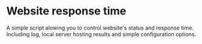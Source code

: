 # Website response time
A simple script alowing you to control website's status and response time.
Including log, local server hosting results and simple configuration options.

